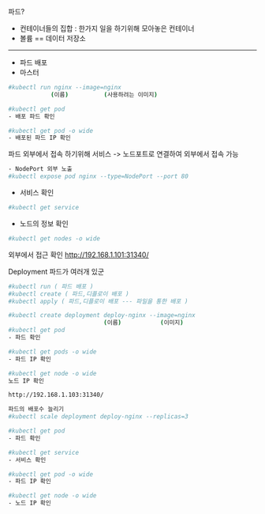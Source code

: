 파드?
- 컨테이너들의 집합 : 한가지 일을 하기위해 모아놓은 컨테이너
- 볼륨 == 데이터 저장소
---

- 파드 배포
- 마스터

```bash 
#kubectl run nginx --image=nginx
            (이름)          (사용하려는 이미지)
```


```bash		
#kubectl get pod
- 배포 파드 확인
```

```bash
#kubectl get pod -o wide
- 배포된 파드 IP 확인
```

파드 외부에서 접속 하기위해
서비스 -> 노드포트로 연결하여 외부에서 접속 가능

```bash
- NodePort 외부 노출
#kubectl expose pod nginx --type=NodePort --port 80
 ```

- 서비스 확인
```bash
#kubectl get service
```

- 노드의 정보 확인
```bash
#kubectl get nodes -o wide
```

외부에서 접근 확인
http://192.168.1.101:31340/

Deployment
파드가 여러개 있군

```bash
#kubectl run ( 파드 배포 )
#kubectl create ( 파드,디플로이 배포 )
#kubectl apply ( 파드,디플로이 배포 --- 파일을 통한 배포 )

#kubectl create deployment deploy-nginx --image=nginx
                           (이름)           (이미지)
#kubectl get pod
- 파드 확인
```
```bash
#kubectl get pods -o wide
- 파드 IP 확인
```
```bash
#kubectl get node -o wide
노드 IP 확인

http://192.168.1.103:31340/

파드의 배포수 늘리기
#kubectl scale deployment deploy-nginx --replicas=3

#kubectl get pod
- 파드 확인

#kubectl get service
- 서비스 확인

#kubectl get pod -o wide
- 파드 IP 확인

#kubectl get node -o wide
- 노드 IP 확인
```

